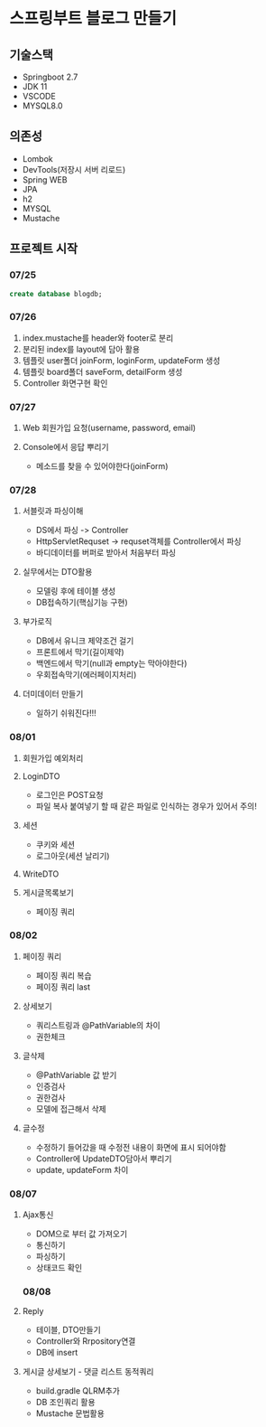# 스프링부트 블로그 만들기

## 기술스택

- Springboot 2.7
- JDK 11
- VSCODE
- MYSQL8.0

## 의존성

- Lombok
- DevTools(저장시 서버 리로드)
- Spring WEB
- JPA
- h2
- MYSQL
- Mustache

## 프로젝트 시작

### 07/25

```sql
create database blogdb;
```

### 07/26

1. index.mustache를 header와 footer로 분리
2. 분리된 index를 layout에 담아 활용
3. 템플릿 user폴더 joinForm, loginForm, updateForm 생성
4. 템플릿 board폴더 saveForm, detailForm 생성
5. Controller 화면구현 확인

### 07/27

1. Web 회원가입 요청(username, password, email)
2. Console에서 응답 뿌리기

   - 메소드를 찾을 수 있어야한다(joinForm)

### 07/28

1. 서블릿과 파싱이해

   - DS에서 파싱 -> Controller
   - HttpServletRequset -> requset객체를 Controller에서 파싱
   - 바디데이터를 버퍼로 받아서 처음부터 파싱

2. 실무에서는 DTO활용

   - 모델링 후에 테이블 생성
   - DB접속하기(핵심기능 구현)

3. 부가로직

   - DB에서 유니크 제약조건 걸기
   - 프론트에서 막기(길이제약)
   - 백엔드에서 막기(null과 empty는 막아야한다)
   - 우회접속막기(에러페이지처리)

4. 더미데이터 만들기

   - 일하기 쉬워진다!!!

### 08/01

1. 회원가입 예외처리

2. LoginDTO

   - 로그인은 POST요청
   - 파일 복사 붙여넣기 할 때
     같은 파일로 인식하는 경우가 있어서 주의!

3. 세션

   - 쿠키와 세션
   - 로그아웃(세션 날리기)

4. WriteDTO

5. 게시글목록보기

   - 페이징 쿼리

### 08/02

1. 페이징 쿼리

   - 페이징 쿼리 복습
   - 페이징 쿼리 last

2. 상세보기

   - 쿼리스트링과 @PathVariable의 차이
   - 권한체크

3. 글삭제

   - @PathVariable 값 받기
   - 인증검사
   - 권한검사
   - 모델에 접근해서 삭제

4. 글수정

   - 수정하기 들어갔을 때 수정전 내용이 화면에 표시 되어야함
   - Controller에 UpdateDTO담아서 뿌리기
   - update, updateForm 차이

### 08/07

1. Ajax통신

   - DOM으로 부터 값 가져오기
   - 통신하기
   - 파싱하기
   - 상태코드 확인

   ### 08/08

1. Reply

   - 테이블, DTO만들기
   - Controller와 Rrpository연결
   - DB에 insert

1. 게시글 상세보기 - 댓글 리스트 동적쿼리

   - build.gradle QLRM추가
   - DB 조인쿼리 활용
   - Mustache 문법활용
